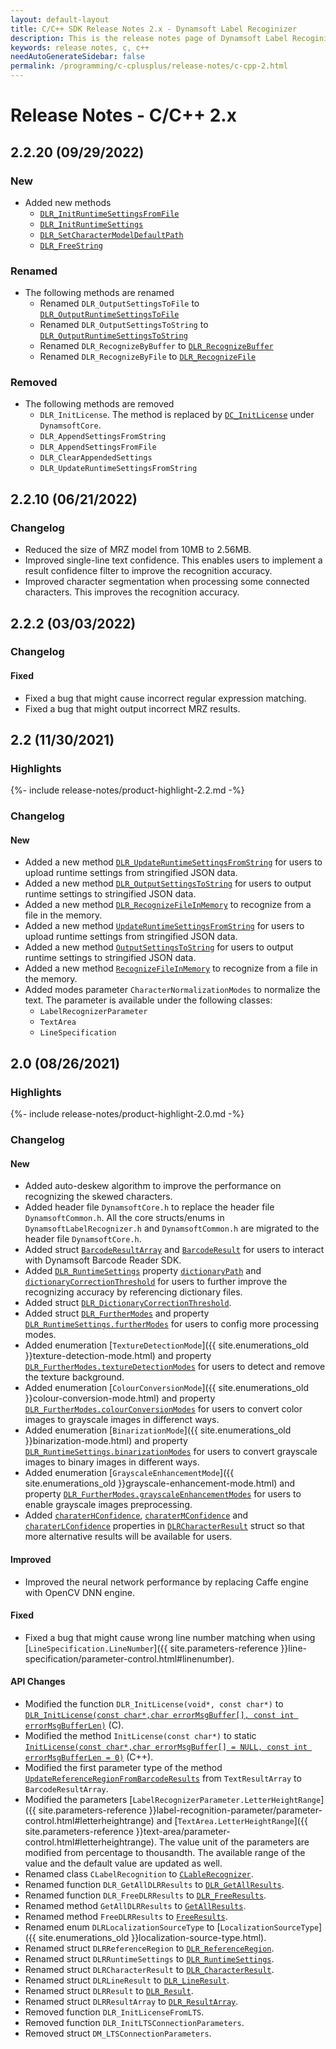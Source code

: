 ```yaml
---
layout: default-layout
title: C/C++ SDK Release Notes 2.x - Dynamsoft Label Recoginizer 
description: This is the release notes page of Dynamsoft Label Recoginizer for C/C++ SDK version 2.x.
keywords: release notes, c, c++
needAutoGenerateSidebar: false
permalink: /programming/c-cplusplus/release-notes/c-cpp-2.html
---
```


# Release Notes - C/C++ 2.x

## 2.2.20 (09/29/2022)

### New

- Added new methods
  - [`DLR_InitRuntimeSettingsFromFile`](../api-reference/label-recognizer-functions.md#dlrinitruntimesettingsfromfile)
  - [`DLR_InitRuntimeSettings`](../api-reference/label-recognizer-functions.md#dlrinitruntimesettings)
  - [`DLR_SetCharacterModelDefaultPath`](../api-reference/label-recognizer-functions.md#dlrsetcharactermodeldefaultpath)
  - [`DLR_FreeString`](../api-reference/label-recognizer-functions.md#dlrfreestring)

### Renamed

- The following methods are renamed
  - Renamed `DLR_OutputSettingsToFile` to [`DLR_OutputRuntimeSettingsToFile`](../api-reference/label-recognizer-functions.md#dlroutputruntimesettingstofile)
  - Renamed `DLR_OutputSettingsToString` to [`DLR_OutputRuntimeSettingsToString`](../api-reference/label-recognizer-functions.md#dlroutputruntimesettings)
  - Renamed `DLR_RecognizeByBuffer` to [`DLR_RecognizeBuffer`](../api-reference/label-recognizer-functions.md#dlrrecognizebuffer)
  - Renamed `DLR_RecognizeByFile` to [`DLR_RecognizeFile`](../api-reference/label-recognizer-functions.md#dlrrecognizefile)

### Removed

- The following methods are removed
  - `DLR_InitLicense`. The method is replaced by [`DC_InitLicense`](../api-reference/license-manager.md#initlicense) under `DynamsoftCore`.
  - `DLR_AppendSettingsFromString`
  - `DLR_AppendSettingsFromFile`
  - `DLR_ClearAppendedSettings`
  - `DLR_UpdateRuntimeSettingsFromString`

## 2.2.10 (06/21/2022)

### Changelog

- Reduced the size of MRZ model from 10MB to 2.56MB.
- Improved single-line text confidence. This enables users to implement a result confidence filter to improve the recognition accuracy.
- Improved character segmentation when processing some connected characters. This improves the recognition accuracy.

## 2.2.2 (03/03/2022)

### Changelog

#### Fixed

- Fixed a bug that might cause incorrect regular expression matching.
- Fixed a bug that might output incorrect MRZ results.

## 2.2 (11/30/2021)

### Highlights

{%- include release-notes/product-highlight-2.2.md -%}

### Changelog

#### New

- Added a new method [`DLR_UpdateRuntimeSettingsFromString`](../api-reference/label-recognizer-functions.md#dlr_updateruntimesettingsfromstring)  for users to upload runtime settings from stringified JSON data.
- Added a new method [`DLR_OutputSettingsToString`](../api-reference/label-recognizer-functions.md#dlr_outputsettingstostring) for users to output runtime settings to stringified JSON data.
- Added a new method [`DLR_RecognizeFileInMemory`](../api-reference/label-recognizer-functions.md#dlr_recognizefileinmemory) to recognize from a file in the memory.
- Added a new method [`UpdateRuntimeSettingsFromString`](../api-reference/label-recognizer.md#updateruntimesettingsfromstring) for users to upload runtime settings from stringified JSON data.
- Added a new method [`OutputSettingsToString`](../api-reference/label-recognizer.md#outputsettingstostring) for users to output runtime settings to stringified JSON data.
- Added a new method [`RecognizeFileInMemory`](../api-reference/label-recognizer.md#recognizefileinmemory) to recognize from a file in the memory.
- Added modes parameter `CharacterNormalizationModes` to normalize the text. The parameter is available under the following classes:
  - `LabelRecognizerParameter`
  - `TextArea`
  - `LineSpecification`

## 2.0 (08/26/2021)

### Highlights

{%- include release-notes/product-highlight-2.0.md -%}

### Changelog

#### New
- Added auto-deskew algorithm to improve the performance on recognizing the skewed characters. 
- Added header file `DynamsoftCore.h` to replace the header file `DynamsoftCommon.h`. All the core structs/enums in `DynamsoftLabelRecognizer.h` and `DynamsoftCommon.h` are migrated to the header file `DynamsoftCore.h`.
- Added struct [`BarcodeResultArray`](../api-reference/barcode-result-array.md) and [`BarcodeResult`](../api-reference/barcode-result.md) for users to interact with Dynamsoft Barcode Reader SDK.
- Added [`DLR_RuntimeSettings`](../api-reference/dlr-runtime-settings.md) property [`dictionaryPath`](../api-reference/dlr-runtime-settings.md#dictionarypath) and [`dictionaryCorrectionThreshold`](../api-reference/dlr-runtime-settings.md#dictionarycorrectionthreshold) for users to further improve the recognizing accuracy by referencing dictionary files.
- Added struct [`DLR_DictionaryCorrectionThreshold`](../api-reference/dlr-dictionary-correction-threshold.md).
- Added struct [`DLR_FurtherModes`](../api-reference/dlr-further-modes.md) and property [`DLR_RuntimeSettings.furtherModes`](../api-reference/dlr-runtime-settings.md#furthermodes) for users to config more processing modes.
- Added enumeration [`TextureDetectionMode`]({{ site.enumerations_old }}texture-detection-mode.html) and property [`DLR_FurtherModes.textureDetectionModes`](../api-reference/dlr-further-modes.md#texturedetectionmodes) for users to detect and remove the texture background.
- Added enumeration [`ColourConversionMode`]({{ site.enumerations_old }}colour-conversion-mode.html) and property [`DLR_FurtherModes.colourConversionModes`](../api-reference/dlr-further-modes.md#colourconversionmodes) for users to convert color images to grayscale images in differenct ways.
- Added enumeration [`BinarizationMode`]({{ site.enumerations_old }}binarization-mode.html) and property [`DLR_RuntimeSettings.binarizationModes`](../api-reference/dlr-runtime-settings.md#binarizationmodes) for users to convert grayscale images to binary images in different ways.
- Added enumeration [`GrayscaleEnhancementMode`]({{ site.enumerations_old }}grayscale-enhancement-mode.html) and property [`DLR_FurtherModes.grayscaleEnhancementModes`](../api-reference/dlr-further-modes.md#grayscaleenhancementmodes) for users to enable grayscale images preprocessing. 
- Added [`charaterHConfidence`](../api-reference/dlr-character-result.md#characterhconfidence), [`charaterMConfidence`](../api-reference/dlr-character-result.md#charactermconfidence) and [`charaterLConfidence`](../api-reference/dlr-character-result.md#characterlconfidence) properties in [`DLRCharacterResult`](../api-reference/dlr-character-result.md) struct so that more alternative results will be available for users.

#### Improved

- Improved the neural network performance by replacing Caffe engine with OpenCV DNN engine.

#### Fixed

- Fixed a bug that might cause wrong line number matching when using [`LineSpecification.LineNumber`]({{ site.parameters-reference }}line-specification/parameter-control.html#linenumber).

#### API Changes

- Modified the function `DLR_InitLicense(void*, const char*)` to [`DLR_InitLicense(const char*,char errorMsgBuffer[], const int errorMsgBufferLen)`](../api-reference/label-recognizer-functions.md#dlr_initlicense) (C).
- Modified the method `InitLicense(const char*)` to static [`InitLicense(const char*,char errorMsgBuffer[] = NULL, const int errorMsgBufferLen = 0)`](../api-reference/label-recognizer.md#initlicense) (C++).
- Modified the first parameter type of the method [`UpdateReferenceRegionFromBarcodeResults`](../api-reference/label-recognizer.md#updatereferenceregionfrombarcoderesults) from `TextResultArray` to `BarcodeResultArray`.
- Modified the parameters [`LabelRecognizerParameter.LetterHeightRange`]({{ site.parameters-reference }}label-recognition-parameter/parameter-control.html#letterheightrange) and [`TextArea.LetterHeightRange`]({{ site.parameters-reference }}text-area/parameter-control.html#letterheightrange). The value unit of the parameters are modified from percentage to thousandth. The available range of the value and the default value are updated as well.
- Renamed class `CLabelRecognition` to [`CLableRecognizer`](../api-reference/label-recognizer.md).
- Renamed function `DLR_GetAllDLRResults` to [`DLR_GetAllResults`](../api-reference/label-recognizer-functions.md#dlr_getallresults).
- Renamed function `DLR_FreeDLRResults` to [`DLR_FreeResults`](../api-reference/label-recognizer-functions.md#dlr_freeresults).
- Renamed method `GetAllDLRResults` to [`GetAllResults`](../api-reference/label-recognizer.md#getallresults).
- Renamed method `FreeDLRResults` to [`FreeResults`](../api-reference/label-recognizer.md#freeresults).
- Renamed enum `DLRLocalizationSourceType` to [`LocalizationSourceType`]({{ site.enumerations_old }}localization-source-type.html).
- Renamed struct `DLRReferenceRegion` to [`DLR_ReferenceRegion`](../api-reference/dlr-reference-region.md).
- Renamed struct `DLRRuntimeSettings` to [`DLR_RuntimeSettings`](../api-reference/dlr-runtime-settings.md).
- Renamed struct `DLRCharacterResult` to [`DLR_CharacterResult`](../api-reference/dlr-character-result.md).
- Renamed struct `DLRLineResult` to [`DLR_LineResult`](../api-reference/dlr-line-result.md).
- Renamed struct `DLRResult` to [`DLR_Result`](../api-reference/dlr-result.md).
- Renamed struct `DLRResultArray` to [`DLR_ResultArray`](../api-reference/dlr-result-array.md).
- Removed function `DLR_InitLicenseFromLTS`.
- Removed function `DLR_InitLTSConnectionParameters`.
- Removed struct `DM_LTSConnectionParameters`.
